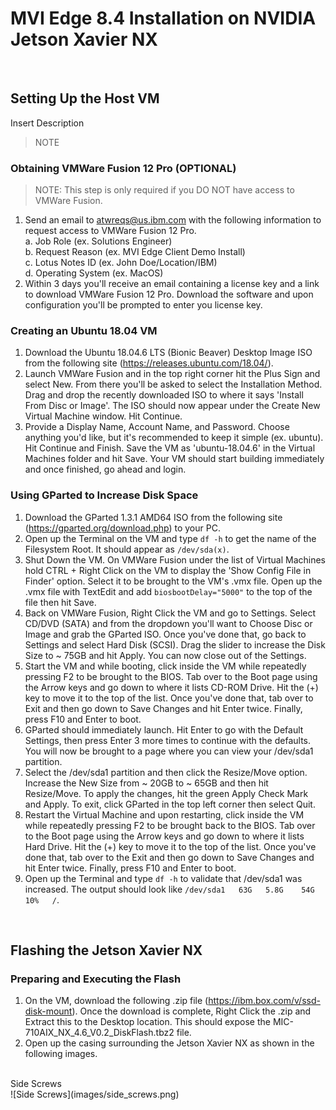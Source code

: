 # MVI Edge 8.4 Installation on NVIDIA Jetson Xavier NX

</br>

## Setting Up the Host VM
Insert Description
> NOTE

### Obtaining VMWare Fusion 12 Pro (OPTIONAL)
> NOTE: This step is only required if you DO NOT have access to VMWare Fusion.
  1. Send an email to atwreqs@us.ibm.com with the following information to request access to VMWare Fusion 12 Pro.</br>
    a. Job Role (ex. Solutions Engineer)</br>
    b. Request Reason (ex. MVI Edge Client Demo Install)</br> 
    c. Lotus Notes ID (ex. John Doe/Location/IBM)</br>
    d. Operating System (ex. MacOS)</br>
  2. Within 3 days you'll receive an email containing a license key and a link to download VMWare Fusion 12 Pro. Download the software and upon configuration you'll be prompted to enter you license key. 

### Creating an Ubuntu 18.04 VM
  1. Download the Ubuntu 18.04.6 LTS (Bionic Beaver) Desktop Image ISO from the following site (https://releases.ubuntu.com/18.04/).
  2. Launch VMWare Fusion and in the top right corner hit the Plus Sign and select New. From there you'll be asked to select the Installation Method. Drag and drop the recently downloaded ISO to where it says 'Install From Disc or Image'. The ISO should now appear under the Create New Virtual Machine window. Hit Continue.
  3. Provide a Display Name, Account Name, and Password. Choose anything you'd like, but it's recommended to keep it simple (ex. ubuntu). Hit Continue and Finish. Save the VM as 'ubuntu-18.04.6' in the Virtual Machines folder and hit Save. Your VM should start building immediately and once finished, go ahead and login.     

### Using GParted to Increase Disk Space
  1. Download the GParted 1.3.1 AMD64 ISO from the following site (https://gparted.org/download.php) to your PC.
  2. Open up the Terminal on the VM and type `df -h` to get the name of the Filesystem Root. It should appear as `/dev/sda(x)`. 
  3. Shut Down the VM. On VMWare Fusion under the list of Virtual Machines hold CTRL + Right Click on the VM to display the 'Show Config File in Finder' option. Select it to be brought to the VM's .vmx file. Open up the .vmx file with TextEdit and add `biosbootDelay="5000"` to the top of the file then hit Save.
  4. Back on VMWare Fusion, Right Click the VM and go to Settings. Select CD/DVD (SATA) and from the dropdown you'll want to Choose Disc or Image and grab the GParted ISO. Once you've done that, go back to Settings and select Hard Disk (SCSI). Drag the slider to increase the Disk Size to ~ 75GB and hit Apply. You can now close out of the Settings. 
  5. Start the VM and while booting, click inside the VM while repeatedly pressing F2 to be brought to the BIOS. Tab over to the Boot page using the Arrow keys and go down to where it lists CD-ROM Drive. Hit the (+) key to move it to the top of the list. Once you've done that, tab over to Exit and then go down to Save Changes and hit Enter twice. Finally, press F10 and Enter to boot.
  6. GParted should immediately launch. Hit Enter to go with the Default Settings, then press Enter 3 more times to continue with the defaults. You will now be brought to a page where you can view your /dev/sda1 partition. 
  7. Select the /dev/sda1 partition and then click the Resize/Move option. Increase the New Size from ~ 20GB to ~ 65GB and then hit Resize/Move. To apply the changes, hit the green Apply Check Mark and Apply. To exit, click GParted in the top left corner then select Quit. 
  8. Restart the Virtual Machine and upon restarting, click inside the VM while repeatedly pressing F2 to be brought back to the BIOS. Tab over to the Boot page using the Arrow keys and go down to where it lists Hard Drive. Hit the (+) key to move it to the top of the list. Once you've done that, tab over to the Exit and then go down to Save Changes and hit Enter twice. Finally, press F10 and Enter to boot.
  9. Open up the Terminal and type `df -h` to validate that /dev/sda1 was increased. The output should look like `/dev/sda1   63G   5.8G    54G   10%   /`. 

</br>

## Flashing the Jetson Xavier NX

### Preparing and Executing the Flash
  1. On the VM, download the following .zip file (https://ibm.box.com/v/ssd-disk-mount). Once the download is complete, Right Click the .zip and Extract this to the Desktop location. This should expose the MIC-710AIX_NX_4.6_V0.2_DiskFlash.tbz2 file.
  2. Open up the casing surrounding the Jetson Xavier NX as shown in the following images.</br>
</br>
Side Screws</br>
![Side Screws](images/side_screws.png)

